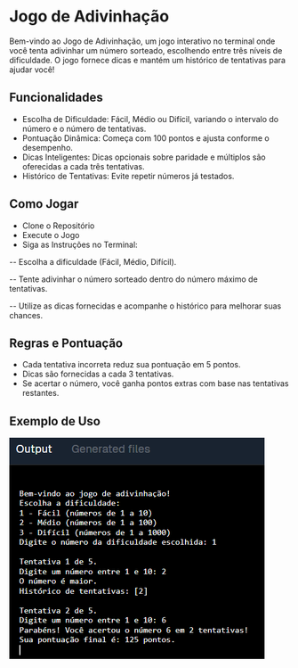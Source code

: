 # Jogo de Adivinhação
Bem-vindo ao Jogo de Adivinhação, um jogo interativo no terminal onde você tenta adivinhar um número sorteado, escolhendo entre três níveis de dificuldade. O jogo fornece dicas e mantém um histórico de tentativas para ajudar você!

## Funcionalidades
- Escolha de Dificuldade: Fácil, Médio ou Difícil, variando o intervalo do número e o número de tentativas.
- Pontuação Dinâmica: Começa com 100 pontos e ajusta conforme o desempenho.
- Dicas Inteligentes: Dicas opcionais sobre paridade e múltiplos são oferecidas a cada três tentativas.
- Histórico de Tentativas: Evite repetir números já testados.
## Como Jogar
- Clone o Repositório
- Execute o Jogo
- Siga as Instruções no Terminal:

-- Escolha a dificuldade (Fácil, Médio, Difícil).


-- Tente adivinhar o número sorteado dentro do número máximo de tentativas.


-- Utilize as dicas fornecidas e acompanhe o histórico para melhorar suas chances.

## Regras e Pontuação
- Cada tentativa incorreta reduz sua pontuação em 5 pontos.
- Dicas são fornecidas a cada 3 tentativas.
- Se acertar o número, você ganha pontos extras com base nas tentativas restantes.
  
## Exemplo de Uso

![](images/exemplo.png)


